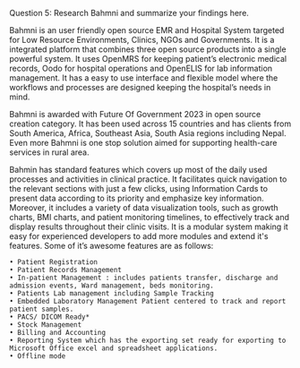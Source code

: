 Question 5: Research Bahmni and summarize your findings here.

Bahmni is an user friendly open source EMR and Hospital System targeted for Low Resource Environments, Clinics, NGOs and Governments.  It is a integrated platform that combines three open source products into a single powerful system. It uses OpenMRS for keeping patient’s electronic medical records, Oodo for hospital operations and OpenELIS for lab information management. It has a easy to use interface and flexible model where the workflows and processes are designed keeping the hospital’s needs in mind.

Bahmni is awarded with Future Of Government 2023 in open source creation category. It has been used across 15 countries and has clients from South America, Africa, Southeast Asia, South Asia regions including Nepal. Even more Bahmni is one stop solution aimed for supporting health-care services in rural area. 

Bahmin has standard features  which covers up most of the daily used processes and activities in clinical practice. It facilitates quick navigation to the relevant sections with just a few clicks, using Information Cards to present data according to its priority and emphasize key information. Moreover, it includes a variety of data visualization tools, such as growth charts, BMI charts, and patient monitoring timelines, to effectively track and display results throughout their clinic visits.
 It is a modular system making it easy for experienced developers to add more modules and extend it's features. Some of it’s awesome features are as follows:

    • Patient Registration
    • Patient Records Management
    • In-patient Management : includes patients transfer, discharge and admission events, Ward management, beds monitoring.
    • Patients Lab management including Sample Tracking
    • Embedded Laboratory Management Patient centered to track and report patient samples.
    • PACS/ DICOM Ready*
    • Stock Management
    • Billing and Accounting
    • Reporting System which has the exporting set ready for exporting to Microsoft Office excel and spreadsheet applications.
    • Offline mode
